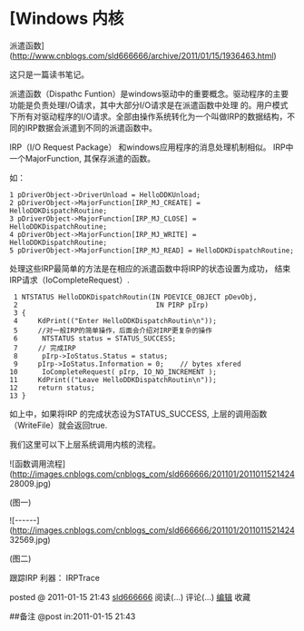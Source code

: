 #  [Windows 内核
派遣函数](http://www.cnblogs.com/sld666666/archive/2011/01/15/1936463.html)

这只是一篇读书笔记。

派遣函数（Dispathc Funtion）是windows驱动中的重要概念。驱动程序的主要功能是负责处理I/O请求，其中大部分I/O请求是在派遣函数中处理
的。用户模式下所有对驱动程序的I/O请求。全部由操作系统转化为一个叫做IRP的数据结构，不同的IRP数据会派遣到不同的派遣函数中。

IRP（I/O Request Package） 和windows应用程序的消息处理机制相似。 IRP中一个MajorFunction, 其保存派遣的函数。

如：

    1 pDriverObject->DriverUnload = HelloDDKUnload;   
    2 pDriverObject->MajorFunction[IRP_MJ_CREATE] = HelloDDKDispatchRoutine;   
    3 pDriverObject->MajorFunction[IRP_MJ_CLOSE] = HelloDDKDispatchRoutine;   
    4 pDriverObject->MajorFunction[IRP_MJ_WRITE] = HelloDDKDispatchRoutine;   
    5 pDriverObject->MajorFunction[IRP_MJ_READ] = HelloDDKDispatchRoutine;

处理这些IRP最简单的方法是在相应的派遣函数中将IRP的状态设置为成功， 结束IRP请求（IoCompleteRequest）.

     1 NTSTATUS HelloDDKDispatchRoutin(IN PDEVICE_OBJECT pDevObj,   
     2                                  IN PIRP pIrp)   
     3 {   
     4     KdPrint(("Enter HelloDDKDispatchRoutin\n"));  
     5     //对一般IRP的简单操作，后面会介绍对IRP更复杂的操作   
     6      NTSTATUS status = STATUS_SUCCESS;   
     7     // 完成IRP   
     8      pIrp->IoStatus.Status = status;   
     9     pIrp->IoStatus.Information = 0;    // bytes xfered   
    10      IoCompleteRequest( pIrp, IO_NO_INCREMENT );  
    11     KdPrint(("Leave HelloDDKDispatchRoutin\n"));  
    12     return status;   
    13 }

如上中，如果将IRP 的完成状态设为STATUS_SUCCESS, 上层的调用函数（WriteFile）就会返回true.

我们这里可以下上层系统调用内核的流程。

![函数调用流程](http://images.cnblogs.com/cnblogs_com/sld666666/201101/2011011521424
28009.jpg)

(图一)

![------](http://images.cnblogs.com/cnblogs_com/sld666666/201101/2011011521424
32569.jpg)

(图二)

跟踪IRP 利器： IRPTrace

posted @ 2011-01-15 21:43 [sld666666](http://www.cnblogs.com/sld666666/)
阅读(...) 评论(...) [编辑](https://i.cnblogs.com/EditPosts.aspx?postid=1936463) 收藏

##备注 
 @post in:2011-01-15 21:43